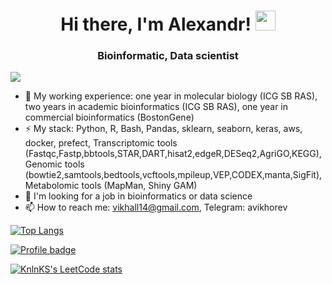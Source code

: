 <h1 align="center">Hi there, I'm Alexandr!
<img src="https://github.com/blackcater/blackcater/raw/main/images/Hi.gif" height="32"/></h1>
<h3 align="center">Bioinformatic, Data scientist</h3>

![](https://komarev.com/ghpvc/?username=vikhall)

- 🔭 My working experience: one year in molecular biology (ICG SB RAS), two years in academic bioinformatics (ICG SB RAS), one year in commercial bioinformatics (BostonGene)
- ⚡ My stack: Python, R, Bash, Pandas, sklearn, seaborn, keras, aws, docker, prefect, Transcriptomic tools (Fastqc,Fastp,bbtools,STAR,DART,hisat2,edgeR,DESeq2,AgriGO,KEGG), Genomic tools (bowtie2,samtools,bedtools,vcftools,mpileup,VEP,CODEX,manta,SigFit), Metabolomic tools (MapMan, Shiny GAM)
- 💬 I'm looking for a job in bioinformatics or data science 
- 📫 How to reach me: vikhall14@gmail.com, Telegram: avikhorev

[![Top Langs](https://github-readme-stats.vercel.app/api/top-langs/?username=vikhall&layout=compact)](https://github.com/vikhalla/github-readme-stats)

[![Profile badge](https://www.codewars.com/users/avikhorev/badges/large)](https://www.codewars.com/users/avikhorev)

[![KnlnKS's LeetCode stats](https://leetcode-stats-six.vercel.app/api?username=avikhorev)](https://github.com/KnlnKS/leetcode-stats)


<!--
**vikhall/vikhall** is a ✨ _special_ ✨ repository because its `README.md` (this file) appears on your GitHub profile.

Here are some ideas to get you started:


- 🌱 I’m currently learning ...
- 👯 I’m looking to collaborate on ...
- 🤔 I’m looking for help with ...
- 💬 Ask me about ...
- 📫 How to reach me: ...
- 😄 Pronouns: ...
- ⚡ Fun fact: ...
-->
